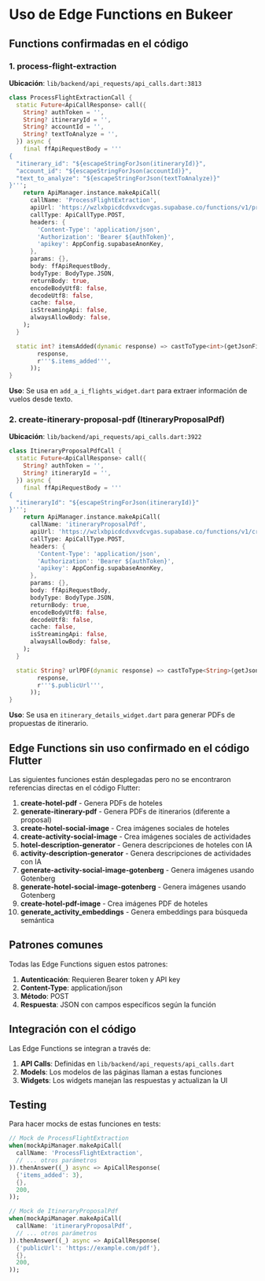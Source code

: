 # Uso de Edge Functions en Bukeer

## Functions confirmadas en el código

### 1. process-flight-extraction
**Ubicación**: `lib/backend/api_requests/api_calls.dart:3813`

```dart
class ProcessFlightExtractionCall {
  static Future<ApiCallResponse> call({
    String? authToken = '',
    String? itineraryId = '',
    String? accountId = '',
    String? textToAnalyze = '',
  }) async {
    final ffApiRequestBody = '''
{
  "itinerary_id": "${escapeStringForJson(itineraryId)}",
  "account_id": "${escapeStringForJson(accountId)}",
  "text_to_analyze": "${escapeStringForJson(textToAnalyze)}"
}''';
    return ApiManager.instance.makeApiCall(
      callName: 'ProcessFlightExtraction',
      apiUrl: 'https://wzlxbpicdcdvxvdcvgas.supabase.co/functions/v1/process-flight-extraction',
      callType: ApiCallType.POST,
      headers: {
        'Content-Type': 'application/json',
        'Authorization': 'Bearer ${authToken}',
        'apikey': AppConfig.supabaseAnonKey,
      },
      params: {},
      body: ffApiRequestBody,
      bodyType: BodyType.JSON,
      returnBody: true,
      encodeBodyUtf8: false,
      decodeUtf8: false,
      cache: false,
      isStreamingApi: false,
      alwaysAllowBody: false,
    );
  }

  static int? itemsAdded(dynamic response) => castToType<int>(getJsonField(
        response,
        r'''$.items_added''',
      ));
}
```

**Uso**: Se usa en `add_a_i_flights_widget.dart` para extraer información de vuelos desde texto.

### 2. create-itinerary-proposal-pdf (ItineraryProposalPdf)
**Ubicación**: `lib/backend/api_requests/api_calls.dart:3922`

```dart
class ItineraryProposalPdfCall {
  static Future<ApiCallResponse> call({
    String? authToken = '',
    String? itineraryId = '',
  }) async {
    final ffApiRequestBody = '''
{
  "itineraryId": "${escapeStringForJson(itineraryId)}"
}''';
    return ApiManager.instance.makeApiCall(
      callName: 'itineraryProposalPdf',
      apiUrl: 'https://wzlxbpicdcdvxvdcvgas.supabase.co/functions/v1/create-itinerary-proposal-pdf',
      callType: ApiCallType.POST,
      headers: {
        'Content-Type': 'application/json',
        'Authorization': 'Bearer ${authToken}',
        'apikey': AppConfig.supabaseAnonKey,
      },
      params: {},
      body: ffApiRequestBody,
      bodyType: BodyType.JSON,
      returnBody: true,
      encodeBodyUtf8: false,
      decodeUtf8: false,
      cache: false,
      isStreamingApi: false,
      alwaysAllowBody: false,
    );
  }

  static String? urlPDF(dynamic response) => castToType<String>(getJsonField(
        response,
        r'''$.publicUrl''',
      ));
}
```

**Uso**: Se usa en `itinerary_details_widget.dart` para generar PDFs de propuestas de itinerario.

## Edge Functions sin uso confirmado en el código Flutter

Las siguientes funciones están desplegadas pero no se encontraron referencias directas en el código Flutter:

1. **create-hotel-pdf** - Genera PDFs de hoteles
2. **generate-itinerary-pdf** - Genera PDFs de itinerarios (diferente a proposal)
3. **create-hotel-social-image** - Crea imágenes sociales de hoteles
4. **create-activity-social-image** - Crea imágenes sociales de actividades
5. **hotel-description-generator** - Genera descripciones de hoteles con IA
6. **activity-description-generator** - Genera descripciones de actividades con IA
7. **generate-activity-social-image-gotenberg** - Genera imágenes usando Gotenberg
8. **generate-hotel-social-image-gotenberg** - Genera imágenes usando Gotenberg
9. **create-hotel-pdf-image** - Crea imágenes PDF de hoteles
10. **generate_activity_embeddings** - Genera embeddings para búsqueda semántica

## Patrones comunes

Todas las Edge Functions siguen estos patrones:

1. **Autenticación**: Requieren Bearer token y API key
2. **Content-Type**: application/json
3. **Método**: POST
4. **Respuesta**: JSON con campos específicos según la función

## Integración con el código

Las Edge Functions se integran a través de:
1. **API Calls**: Definidas en `lib/backend/api_requests/api_calls.dart`
2. **Models**: Los modelos de las páginas llaman a estas funciones
3. **Widgets**: Los widgets manejan las respuestas y actualizan la UI

## Testing

Para hacer mocks de estas funciones en tests:

```dart
// Mock de ProcessFlightExtraction
when(mockApiManager.makeApiCall(
  callName: 'ProcessFlightExtraction',
  // ... otros parámetros
)).thenAnswer((_) async => ApiCallResponse(
  {'items_added': 3},
  {},
  200,
));

// Mock de ItineraryProposalPdf
when(mockApiManager.makeApiCall(
  callName: 'itineraryProposalPdf',
  // ... otros parámetros
)).thenAnswer((_) async => ApiCallResponse(
  {'publicUrl': 'https://example.com/pdf'},
  {},
  200,
));
```